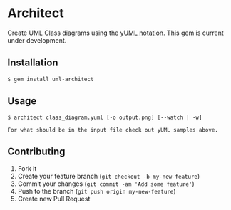 # Architect

Create UML Class diagrams using the [yUML notation](http://yuml.me/diagram/scruffy/class/samples).
This gem is current under development.

## Installation

    $ gem install uml-architect

## Usage

    $ architect class_diagram.yuml [-o output.png] [--watch | -w]
    
    For what should be in the input file check out yUML samples above.

## Contributing

1. Fork it
2. Create your feature branch (`git checkout -b my-new-feature`)
3. Commit your changes (`git commit -am 'Add some feature'`)
4. Push to the branch (`git push origin my-new-feature`)
5. Create new Pull Request
